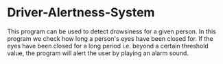 # Driver-Alertness-System
This program can be used to detect drowsiness for a given person. In this program we check how long a person's eyes have been closed for. If the eyes have been closed for a long period i.e. beyond a certain threshold value, the program will alert the user by playing an alarm sound.
